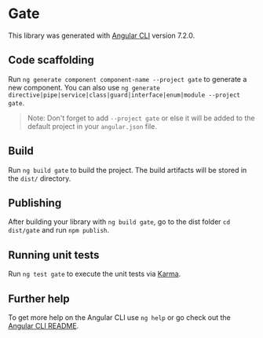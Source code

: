 # Gate

This library was generated with [Angular CLI](https://github.com/angular/angular-cli) version 7.2.0.

## Code scaffolding

Run `ng generate component component-name --project gate` to generate a new component. You can also use `ng generate directive|pipe|service|class|guard|interface|enum|module --project gate`.
> Note: Don't forget to add `--project gate` or else it will be added to the default project in your `angular.json` file. 

## Build

Run `ng build gate` to build the project. The build artifacts will be stored in the `dist/` directory.

## Publishing

After building your library with `ng build gate`, go to the dist folder `cd dist/gate` and run `npm publish`.

## Running unit tests

Run `ng test gate` to execute the unit tests via [Karma](https://karma-runner.github.io).

## Further help

To get more help on the Angular CLI use `ng help` or go check out the [Angular CLI README](https://github.com/angular/angular-cli/blob/master/README.md).
